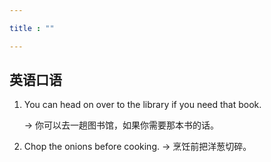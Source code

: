 ```yaml
---

title : ""

---
```



## 英语口语

1. You can head on over to the library if you need that book.

    → 你可以去一趟图书馆，如果你需要那本书的话。
2. Chop the onions before cooking.
	→ 烹饪前把洋葱切碎。